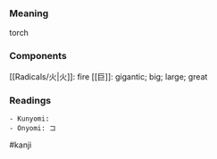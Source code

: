 ### Meaning

torch

### Components

[[Radicals/火|火]]: fire [[巨]]: gigantic; big; large; great

### Readings

```
- Kunyomi: 
- Onyomi: コ
```

#kanji
